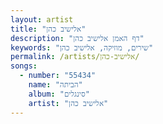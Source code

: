 ```yaml
---
layout: artist
title: "אלישיב כהן"
description: "דף האמן אלישיב כהן"
keywords: "שירים, מוזיקה, אלישיב כהן"
permalink: /artists/אלישיב-כהן/
songs:
  - number: "55434"
    name: "הביתה"
    album: "סינגלים"
    artist: "אלישיב כהן"
---
```

